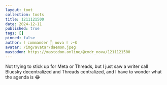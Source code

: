 ```yaml
---
layout: toot
collection: toots
title: 1211121500
date: 2024-12-11
published: true
tags: []
pinned: false
author: ⸸ commander ░ nova ⸸ :~$
avatar: /img/avatar/daemon.jpeg
mastodon: https://mastodon.online/@cmdr_nova/1211121500
---
```


Not trying to stick up for Meta or Threads, but I just saw a writer call Bluesky decentralized and Threads centralized, and I have to wonder what the agenda is 😂
